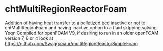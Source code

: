# chtMultiRegionReactorFoam
Addition of having heat transfer to a pelletized bed inactive or not to chtMultiRegionFoam and having inactive option to a fluid skipping solving Yeqn
Compiled for openFOAM V9, if desiring to run in an older openFOAM version 7, 6 or 4 look at https://github.com/Swagga5aur/multiRegionReactorSimpleFoam
